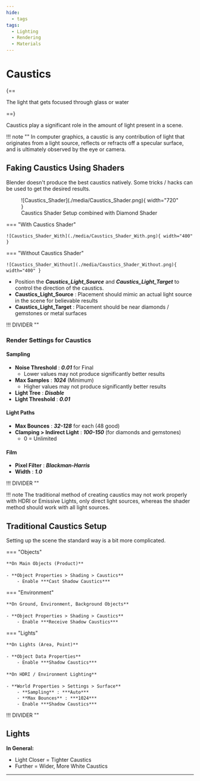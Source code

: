 ```yaml
---
hide:
  - tags
tags:
  - Lighting
  - Rendering
  - Materials
---
```


# **Caustics**

{==

The light that gets focused through glass or water

==}

Caustics play a significant role in the amount of light present in a scene.

!!! note ""
    In computer graphics, a caustic is any contribution of light that originates from a light source, reflects or refracts off a specular surface, and is ultimately observed by the eye or camera.


## **Faking Caustics Using Shaders**

Blender doesn't produce the best caustics natively.  Some tricks / hacks can be used to get the desired results.


<figure markdown="span">
  ![Caustics_Shader](./media/Caustics_Shader.png){ width="720" }
  <figcaption>Caustics Shader Setup combined with Diamond Shader</figcaption>
</figure>


<div class="grid" markdown>


=== "With Caustics Shader"

    ![Caustics_Shader_With](./media/Caustics_Shader_With.png){ width="400" }

=== "Without Caustics Shader"

    ![Caustics_Shader_Without](./media/Caustics_Shader_Without.png){ width="400" }


- Position the ***Caustics_Light_Source*** and ***Caustics_Light_Target*** to control the direction of the caustics.
- **Caustics_Light_Source** : Placement should mimic an actual light source in the scene for believable results
- **Caustics_Light_Target** : Placement should be near diamonds / gemstones or metal surfaces

</div>


!!! DIVIDER ""


### **Render Settings for Caustics**

#### **Sampling**
- **Noise Threshold** : ***0.01*** for Final
    - Lower values may not produce significantly better results
- **Max Samples** : ***1024*** (Minimum)
    - Higher values may not produce significantly better results
- **Light Tree** : ***Disable***
- **Light Threshold** : ***0.01***


#### **Light Paths**
- **Max Bounces** : ***32-128*** for each (48 good)
- **Clamping > Indirect Light** : ***100-150*** (for diamonds and gemstones)
    - 0 = Unlimited


#### **Film**
- **Pixel Filter** : ***Blackman-Harris***
- **Width** : ***1.0***


!!! DIVIDER ""


!!! note
    The traditional method of creating caustics may not work properly with HDRI or Emissive Lights, only direct light sources, whereas the shader method should work with all light sources.


## **Traditional Caustics Setup**
Setting up the scene the standard way is a bit more complicated.

=== "Objects"

    **On Main Objects (Product)**

    - **Object Properties > Shading > Caustics**
        - Enable ***Cast Shadow Caustics***

=== "Environment"

    **On Ground, Environment, Background Objects**

    - **Object Properties > Shading > Caustics**
        - Enable ***Receive Shadow Caustics***

=== "Lights"

    **On Lights (Area, Point)**

    - **Object Data Properties**
        - Enable ***Shadow Caustics***

    **On HDRI / Environment Lighting**

    - **World Properties > Settings > Surface**
        - **Sampling** : ***Auto***
        - **Max Bounces** : ***1024***
        - Enable ***Shadow Caustics***


!!! DIVIDER ""


## Lights
**In General:**

- Light Closer = Tighter Caustics
- Further = Wider, More White Caustics


---
